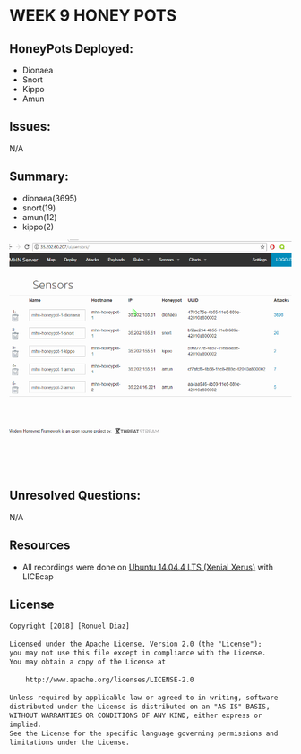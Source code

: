 # WEEK 9 HONEY POTS 

## HoneyPots Deployed: <br />
  - Dionaea
  - Snort 
  - Kippo
  - Amun
  
## Issues:
N/A 

## Summary: 
  - dionaea(3695)
  - snort(19)
  - amun(12)
  - kippo(2)
  
 ![Alt Text](https://github.com/rdiaz002/week_9_HoneyPots/blob/master/GIFs/week9_Proof.gif)
 
## Unresolved Questions:
 N/A
## Resources
- All recordings were done on [Ubuntu 14.04.4 LTS (Xenial Xerus)](http://releases.ubuntu.com/14.04/) with LICEcap
## License

    Copyright [2018] [Ronuel Diaz]

    Licensed under the Apache License, Version 2.0 (the "License");
    you may not use this file except in compliance with the License.
    You may obtain a copy of the License at

        http://www.apache.org/licenses/LICENSE-2.0

    Unless required by applicable law or agreed to in writing, software
    distributed under the License is distributed on an "AS IS" BASIS,
    WITHOUT WARRANTIES OR CONDITIONS OF ANY KIND, either express or implied.
    See the License for the specific language governing permissions and
    limitations under the License.
